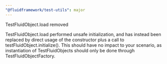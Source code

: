```yaml
---
"@fluidframework/test-utils": major
---
```


TestFluidObject.load removed

TestFluidObject.load performed unsafe initialization, and has instead been replaced by direct usage of the constructor plus a call to testFluidObject.initialize(). This should have no impact to your scenario, as instantiation of TestFluidObjects should only be done through TestFluidObjectFactory.
